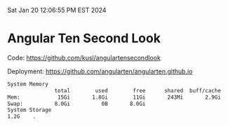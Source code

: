 Sat Jan 20 12:06:55 PM EST 2024

# Angular Ten Second Look

Code: https://github.com/kusl/angulartensecondlook

Deployment: https://github.com/angularten/angularten.github.io

```bash
System Memory
               total        used        free      shared  buff/cache   available
Mem:            15Gi       1.8Gi        11Gi       243Mi       2.9Gi        13Gi
Swap:          8.0Gi          0B       8.0Gi
System Storage
1.2G	.

